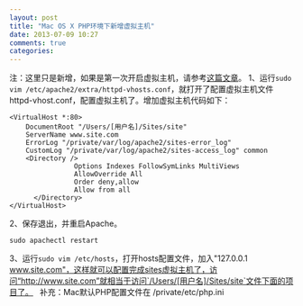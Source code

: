 ```yaml
---
layout: post
title: "Mac OS X PHP环境下新增虚拟主机"
date: 2013-07-09 10:27
comments: true
categories: 
---
```


注：这里只是新增，如果是第一次开启虚拟主机，请参考[这篇文章](http://dancewithnet.com/2010/05/09/run-apache-php-mysql-in-mac-os-x/)。 1、运行`sudo vim /etc/apache2/extra/httpd-vhosts.conf`，就打开了配置虚拟主机文件httpd-vhost.conf，配置虚拟主机了。增加虚拟主机代码如下： 
    
    
    <VirtualHost *:80>
        DocumentRoot "/Users/[用户名]/Sites/site"
        ServerName www.site.com
        ErrorLog "/private/var/log/apache2/sites-error_log"
        CustomLog "/private/var/log/apache2/sites-access_log" common
        <Directory />
                    Options Indexes FollowSymLinks MultiViews
                    AllowOverride All
                    Order deny,allow
                    Allow from all
          </Directory>
    </VirtualHost>

2、保存退出，并重启Apache。 
    
    
    sudo apachectl restart

3、运行`sudo vim /etc/hosts`，打开hosts配置文件，加入"127.0.0.1 www.site.com"，这样就可以配置完成sites虚拟主机了，访问“http://www.site.com”就相当于访问`/Users/[用户名]/Sites/site`文件下面的项目了。   补充：Mac默认PHP配置文件在 /private/etc/php.ini